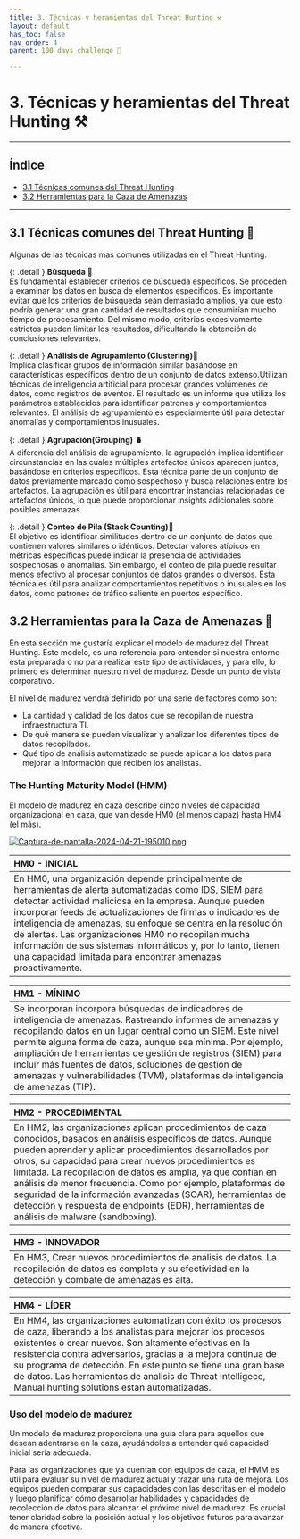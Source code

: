 ```yaml
---
title: 3. Técnicas y heramientas del Threat Hunting ⚒️
layout: default
has_toc: false
nav_order: 4
parent: 100 days challenge 🗻

---
```


# 3. Técnicas y heramientas del Threat Hunting ⚒️
---
## Índice 

- [3.1 Técnicas comunes del Threat Hunting ](https://nottaroff.github.io/workspace/docs/100%20days/3.%20Tecnicas%20y%20Herramientas/#31-técnicas-comunes-del-threat-hunting-) 
- [3.2 Herramientas para la Caza de Amenazas ](https://nottaroff.github.io/workspace/docs/100%20days/3.%20Tecnicas%20y%20Herramientas/#32-herramientas-para-la-caza-de-amenazas-)


---
## 3.1 Técnicas comunes del Threat Hunting 🥷

Algunas de las técnicas mas comunes utilizadas en el Threat Hunting:

{: .detail }
**Búsqueda 🔎**                                                                                                                                            
Es fundamental establecer criterios de búsqueda específicos. Se proceden a examinar los datos en busca de elementos especificos. Es importante evitar que los criterios de búsqueda sean demasiado amplios, ya que esto podría generar una gran cantidad de resultados que consumirían mucho tiempo de procesamiento. Del mismo modo, criterios excesivamente estrictos pueden limitar los resultados, dificultando la obtención de conclusiones relevantes.

{: .detail }
**Análisis de Agrupamiento (Clustering)🧪**                                                                                                                         
Implica clasificar grupos de información similar basándose en características específicos dentro de un conjunto de datos extenso.Utilizan técnicas de inteligencia artificial para procesar grandes volúmenes de datos, como registros de eventos. El resultado es un informe que utiliza los parámetros establecidos para identificar patrones y comportamientos relevantes. El análisis de agrupamiento es especialmente útil para detectar anomalías y comportamientos inusuales.

{: .detail }
**Agrupación(Grouping) 🪆**                                                                                                                                         
A diferencia del análisis de agrupamiento, la agrupación implica identificar circunstancias en las cuales múltiples artefactos únicos aparecen juntos, basándose en criterios específicos. Esta técnica parte de un conjunto de datos previamente marcado como sospechoso y busca relaciones entre los artefactos. La agrupación es útil para encontrar instancias relacionadas de artefactos únicos, lo que puede proporcionar insights adicionales sobre posibles amenazas.

{: .detail }
**Conteo de Pila (Stack Counting)🔼**                                                                                                                              
El objetivo es identificar similitudes dentro de un conjunto de datos que contienen valores similares o idénticos. Detectar valores atípicos en métricas específicas puede indicar la presencia de actividades sospechosas o anomalías. Sin embargo, el conteo de pila puede resultar menos efectivo al procesar conjuntos de datos grandes o diversos. Esta técnica es útil para analizar comportamientos repetitivos o inusuales en los datos, como patrones de tráfico saliente en puertos específico.

## 3.2 Herramientas para la Caza de Amenazas 🔩

En esta sección me gustaría explicar el modelo de madurez del Threat Hunting. Este modelo, es una referencia para entender si nuestra entorno esta preparada o no para realizar este tipo de actividades, y para ello, lo primero es determinar nuestro nivel de madurez. Desde un punto de vista corporativo.

El nivel de madurez vendrá definido por una serie de factores como son:
- La cantidad y calidad de los datos que se recopilan de nuestra infraestructura TI.
- De qué manera se pueden visualizar y analizar los diferentes tipos de datos recopilados.
- Qué tipo de análisis automatizado se puede aplicar a los datos para mejorar la información que reciben los analistas.

### The Hunting Maturity Model (HMM)
El modelo de madurez en caza describe cinco niveles de capacidad organizacional en caza, que van desde HM0 (el menos capaz) hasta HM4 (el más).

[![Captura-de-pantalla-2024-04-21-195010.png](https://i.postimg.cc/DZR5WGdR/Captura-de-pantalla-2024-04-21-195010.png)](https://postimg.cc/Q9kcwHzq)

| **HM0 - INICIAL**       |
|:-------------|
|En HM0, una organización depende principalmente de herramientas de alerta automatizadas como IDS, SIEM para detectar actividad maliciosa en la empresa. Aunque pueden incorporar feeds de actualizaciones de firmas o indicadores de inteligencia de amenazas, su enfoque se centra en la resolución de alertas. Las organizaciones HM0 no recopilan mucha información de sus sistemas informáticos y, por lo tanto, tienen una capacidad limitada para encontrar amenazas proactivamente.          | 

|**HM1 - MÍNIMO**|
|:-------------|
|Se incorporan incorpora búsquedas de indicadores de inteligencia de amenazas. Rastreando informes de amenazas y recopilando datos en un lugar central como un SIEM. Este nivel permite alguna forma de caza, aunque sea mínima. Por ejemplo, ampliación de herramientas de gestión de registros (SIEM) para incluir más fuentes de datos, soluciones de gestión de amenazas y vulnerabilidades (TVM), plataformas de inteligencia de amenazas (TIP).|

|**HM2 - PROCEDIMENTAL**|
|:-------------|
|En HM2, las organizaciones aplican procedimientos de caza conocidos, basados en análisis específicos de datos. Aunque pueden aprender y aplicar procedimientos desarrollados por otros, su capacidad para crear nuevos procedimientos es limitada. La recopilación de datos es amplia, ya que confían en análisis de menor frecuencia. Como por ejemplo, plataformas de seguridad de la información avanzadas (SOAR), herramientas de detección y respuesta de endpoints (EDR), herramientas de análisis de malware (sandboxing).|

|**HM3 - INNOVADOR**|
|:-------------|
|En HM3, Crear nuevos procedimientos de analisis de datos. La recopilación de datos es completa y su efectividad en la detección y combate de amenazas es alta.|

|**HM4 - LÍDER**|
|:-------------|
|En HM4, las organizaciones automatizan con éxito los procesos de caza, liberando a los analistas para mejorar los procesos existentes o crear nuevos. Son altamente efectivas en la resistencia contra adversarios, gracias a la mejora continua de su programa de detección. En este punto se tiene una gran base de datos. Las herramientas de analisis de Threat Intelligece, Manual hunting solutions estan automatizadas. |



### **Uso del modelo de madurez**

Un modelo de madurez proporciona una guía clara para aquellos que desean adentrarse en la caza, ayudándoles a entender qué capacidad inicial sería adecuada.

Para las organizaciones que ya cuentan con equipos de caza, el HMM es útil para evaluar su nivel de madurez actual y trazar una ruta de mejora. Los equipos pueden comparar sus capacidades con las descritas en el modelo y luego planificar cómo desarrollar habilidades y capacidades de recolección de datos para alcanzar el próximo nivel de madurez. Es crucial tener claridad sobre la posición actual y los objetivos futuros para avanzar de manera efectiva.
